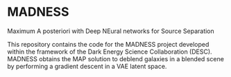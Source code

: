 # MADNESS

Maximum A posteriori with Deep NEural networks for Source Separation

This repository contains the code for the MADNESS project developed within the framework of the Dark Energy Science Collaboration (DESC). 
MADNESS obtains the MAP solution to deblend galaxies in a blended scene by performing a gradient descent in a VAE latent space.
